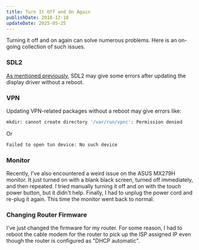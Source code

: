 ```yaml
---
title: Turn It Off and On Again
publishDate: 2018-12-18
updateDate: 2025-05-25
---
```


Turning it off and on again can solve numerous problems. Here is an on-going collection of such issues.

### SDL2

[As mentioned previously](/posts/sdl2-renderer-error/), SDL2 may give some errors after updating the display driver without a reboot.

### VPN

Updating VPN-related packages without a reboot may give errors like:

```bash
mkdir: cannot create directory '/var/run/vpnc': Permission denied
```

Or

```bash
Failed to open tun device: No such device
```

### Monitor

Recently, I've also encountered a weird issue on the ASUS MX279H monitor. It just turned on with a blank black screen, turned off immediately, and then repeated. I tried manually turning it off and on with the touch power button, but it didn't help. Finally, I had to unplug the power cord and re-plug it again. This time the monitor went back to normal.

### Changing Router Firmware

I've just changed the firmware for my router. For some reason, I had to reboot the cable modem for the router to pick up the ISP assigned IP even though the router is configured as "DHCP automatic".
